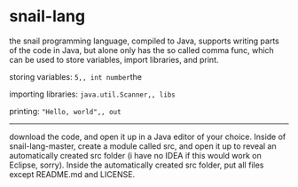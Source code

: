# snail-lang
the snail programming language, compiled to Java, supports writing parts of the code in Java, but alone only has the so called comma func, which can be used to store variables, import libraries, and print.

storing variables:
`5,, int number`the

importing libraries:
`java.util.Scanner,, libs`

printing:
`"Hello, world",, out`

----------------------------------------------------------------------------------------------------------------------------------------------------

download the code, and open it up in a Java editor of your choice. Inside of snail-lang-master, create a module called src, and open it up to reveal an automatically created src folder (i have no IDEA if this would work on Eclipse, sorry). Inside the automatically created src folder, put all files except README.md and LICENSE.
